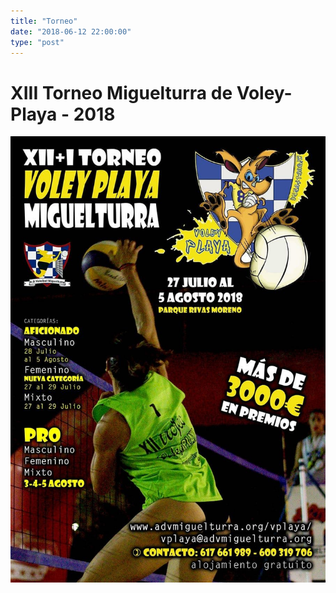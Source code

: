 ```yaml
---
title: "Torneo"
date: "2018-06-12 22:00:00"
type: "post"
---
```


<!--
<aside>
<h3>Secciones</h3>
<a href="inscripcion.jpg">Hoja de Inscripción</a>
<p><a href="horarios.html">Horario</a></p>
<p><a href="clasificacion.html">Grupos y Resultados</a></p>
<!-- <p><a href="eliminatorias.html">Eliminatorias</a></p> ->
<p><a href="#juventud">Torneo de la Juventud</a></p>
<p>
Si tienes alguna duda, puedes escribirnos
a <a href="mailto:vplaya@advmiguelturra.org">vplaya@advmiguelturra.org</a>
</p>
</aside>
-->

# XIII Torneo Miguelturra de Voley-Playa - 2018


![Cartel del Torneo](cartel-torneo.jpg)

<!-- La duodécima edición del Torneo Miguelturra de Voley-Playa se -->
<!-- celebrará este año del 28 de Julio al 6 de Agosto de 2017. Contaremos -->
<!-- con las nuevas instalaciones para deportes de arena, con gradas -->
<!-- incorporadas, sistema de riego automático y mayor superficie de arena. -->

<!-- Algunas categorías PRO cuentan con una dotación en metálico de más de -->
<!-- 500€ para el ganador. -->

<!-- **El sorteo de los grupos se realizará el día 28 de Julio en las -->
<!-- instalaciones del parque.** -->

<!-- El primer sábado de torneo, día 29 de Julio, se compaginará con la -->
<!-- celebración del Campeonato Regional Senior de Voley-Playa, -->
<!-- clasificatorio para el Campeonato de España. Parejas de toda la región -->
<!-- competirán en Miguelturra por el derecho a representar a Castilla-La -->
<!-- Mancha en el Campeonato nacional. -->


<!--
## Inscripción

El plazo de inscripción queda abierto, hasta el próximo día 27, un día
antes del torneo. Para inscribirte, deberás entregarnos (bien en mano
o por email):

- la [hoja de inscripción](inscripcion.jpg) rellena
- una copia del resguardo bancario justificando el ingreso de la cuota

Todos los datos están detallados en la hoja de inscripción.

Cuotas de inscripción:

 - Masculino y Femenino Pro: 30€ por pareja
 - Resto de categorías: 20€ por pareja

## Categorías

- Masculino Pro
- Femenino Pro
- Mixto Pro
- Aficionado
- Mixto Aficionado (esta categoría sólo compite los días 28, 29 y 30)

## Formato de Competición

Los partidos se disputarán al mejor de 3 sets, de 15 puntos. El tercer
set tendrá un máximo de 11 puntos.

Se limitan las plazas en cada categoría, como sigue:

- MASC: 20 equipos
- FEM: 16 equipos
- MIX: 24 equipos
- AFICIONADOS: 44 equipos
- MIXTO AFI: 16 equipos

Se disputará primero una fase de grupos, estilo liga, pasando después
a la fase de eliminatorias.

Después de la fase de grupos, los mejores clasificados pasarán a la
fase de eliminantorias. A igual cociente de sets, se mirará el
cociente de puntos totales. Si persiste el empate y fuera necesario
deshacerlo, se decidirá a cara o cruz.

Para las eliminatorias, se clasificarán:

- 8 equipos en categoría Masculina Pro
- 8 equipos en categoría Femenina Pro
- 12 equipos en categoría Mixto Pro
- 16 equipos en categoría Aficionados
- 8 equipos en categoría Aficionados Mixto

Las eliminatorias se jugarán a un sólo partido (eliminatoria directa),
y según los cuadros establecidos por la RFEVB.

## VIII Torneo Voley-Playa de la Juventud

Como todos los años el Torneo de la Juventud servirá de telonero al
torneo absoluto, donde cada año encontramos a lo mejor de nuestra
cantera e incluso de las localidades cercanas y en el que los
protagonistas son los más jóvenes, toda la información en el cartel
adjunto:

![Cartel del Torneo de la Juventud](cartel-torneo-juventud.jpg)

## Acuerdos Legales

1. La Organización no se hace responsable de cualquier accidente o
   lesión que puedan sufrir los jugadores, quienes reconocen actuar
   por su propia cuenta y riesgo.
1. La Organización se reserva el derecho a tomar fotografías y/o
   vídeos de los participantes durante el torneo. Dichas imágenes
   podrán ser luego utilizadas en medios públicos (incluyendo, pero
   sin limitarse a: internet, cartelería y prensa) con fines
   divulgativos y promocionales de las actividades del ADV
   Miguelturra.
1. Los horarios establecidos en la web y en los paneles informativos
   en el lugar del evento son orientativos, y sujetos a variación por
   las características del torneo y circunstancias ajenas a nuestro
   control. La Organización se reserva el derecho a modificar dichos
   horarios.
1. A pesar de que la Organización se compromete a hacer lo posible
   para adecuar los horarios de juego a las necesidades de cada uno,
   no se garantiza que esto sea siempre posible. La incomparecencia de
   un equipo al inicio del partido podrá suponer la pérdida de ese
   partido por 2-0 (15-0, 15-0).
1. Las disponibilidad de tallas de camisetas está sujeta a la
   existencia de las mismas. No se garantiza la disponibilidad.
1. La formalización de la inscripción en el torneo implica la
   aceptación de estas condiciones.

## Localización

<iframe scrolling="no" marginheight="0" marginwidth="0"
src="https://maps.google.es/maps?t=h&amp;ie=UTF8&amp;ll=38.960393,-3.882521&amp;spn=0.000671,0.001032&amp;z=21&amp;output=embed"
width="700" height="350" frameborder="0">
</iframe>

[Ver mapa más grande](https://maps.google.es/maps?t=h&ie=UTF8&ll=38.960393,-3.882521&spn=0.000671,0.001032&z=21&source=embed)


## Empresas Colaboradoras

<img src="http://www.advmiguelturra.org/logos/piel-lozano.svg" height="64">
<img src="http://www.advmiguelturra.org/logos/cepsa-carrefour.svg" height="64">
<img src="http://www.advmiguelturra.org/logos/enova.jpg" height="64">
<img src="http://www.advmiguelturra.org/logos/errea.svg" height="64">
<img src="http://www.advmiguelturra.org/logos/meson-casa-loren.svg" height="64">
<img src="http://www.advmiguelturra.org/logos/viajes-rodrigo.jpg" height="64">
<img src="http://www.advmiguelturra.org/logos/globalcaja-2.jpg" height="64">
<img src="http://www.advmiguelturra.org/logos/acergom.png" height="64">
<img src="http://www.advmiguelturra.org/logos/tresa-automocion.png" height="64">
<img src="http://www.advmiguelturra.org/logos/panreal.png" height="64">
<img src="http://www.advmiguelturra.org/logos/polaroid.svg" height="64">
<img src="http://www.advmiguelturra.org/logos/centro-deportivo-muevete.jpg" height="64">
<img src="http://www.advmiguelturra.org/logos/comercial-ulimancha.jpg" height="92">
<img src="http://www.advmiguelturra.org/logos/hotel-carlota.svg" height="92">
<img src="http://www.advmiguelturra.org/logos/gestion-integral.png" height="92">
<img src="http://www.advmiguelturra.org/logos/hervas-majan.jpg" height="92">
<img src="http://www.advmiguelturra.org/logos/joseangel-barbershop.svg" height="92">
<img src="http://www.advmiguelturra.org/logos/lavanderia-azul.jpg" height="92">
<img src="http://www.advmiguelturra.org/logos/julian-tejidos.jpg" height="92">
<img src="http://www.advmiguelturra.org/logos/usc-centro-integral-distribucion.jpg" height="92">
<img src="http://www.advmiguelturra.org/logos/meson-las-tejas.png" height="92">
<img src="http://www.advmiguelturra.org/logos/optica-lara.svg" height="92">
<img src="http://www.advmiguelturra.org/logos/punto-didot.svg" height="92">
<img src="http://www.advmiguelturra.org/logos/mahou.svg" height="92">
<img src="http://www.advmiguelturra.org/logos/cafeteria-ramon-2.jpg" height="92">
<img src="http://www.advmiguelturra.org/logos/carburantes-san-isidro.svg" height="92">
<img src="http://www.advmiguelturra.org/logos/casa-pepe.png" height="92">
<img src="http://www.advmiguelturra.org/logos/aquilice.jpg" height="92">
<img src="http://www.advmiguelturra.org/logos/cervantes-catering.png" height="92">
<img src="http://www.advmiguelturra.org/logos/antigua-bodega.jpg" height="92">
<img src="http://www.advmiguelturra.org/logos/mobile-phone.jpg" height="92">
-->

